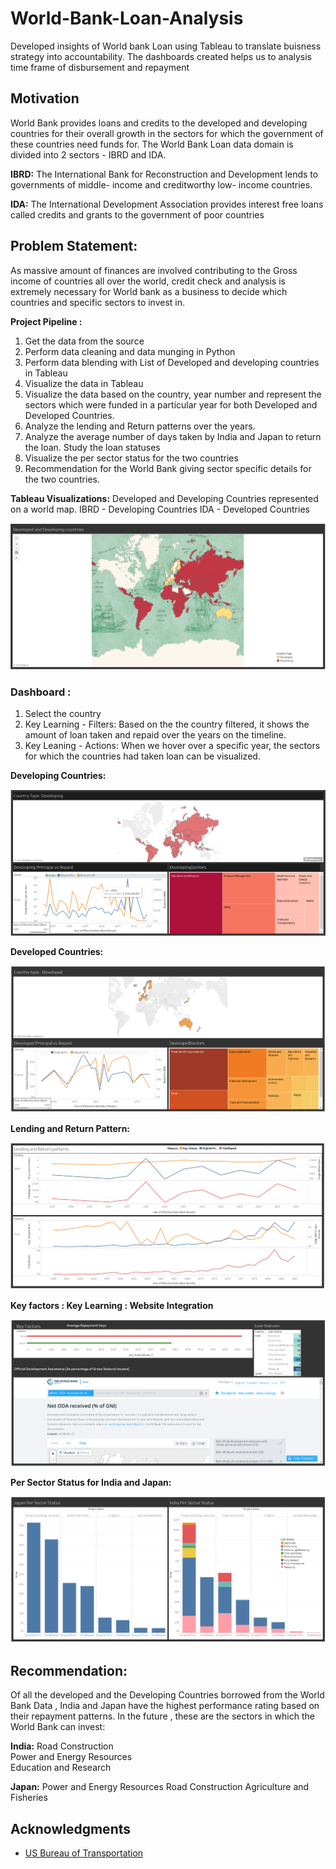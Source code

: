 # World-Bank-Loan-Analysis
Developed insights of World bank Loan using Tableau to translate buisness strategy into accountability. The dashboards created helps us to analysis time frame of disbursement and repayment

## Motivation

World Bank provides loans and credits to the developed and developing countries for their overall growth in the sectors for which the government of these countries need funds for. The World Bank Loan data domain is divided into 2 sectors - IBRD and IDA. 

**IBRD:**
The International Bank for Reconstruction and Development lends to governments of middle- income and creditworthy low- income countries. 

**IDA:**
The International Development Association provides interest free loans called credits and grants to the government of poor countries 

## Problem Statement:
As massive amount of finances are involved contributing to the Gross income of countries all over the world, credit check and analysis is extremely necessary for World bank as a business to decide which countries and specific sectors to invest in.

**Project Pipeline :**
1)  Get the data from the source
2)  Perform data cleaning and data munging in Python 
3)  Perform data blending with List of Developed and developing countries in Tableau 
4)  Visualize the data in Tableau 
5) Visualize the data based on the country, year number and represent the sectors which were funded in a particular year for both Developed and Developed Countries. 
6) Analyze the lending and Return patterns over the years.
7) Analyze the average number of days taken by India and Japan to return the loan. Study the loan statuses
8) Visualize the per sector status for the two countries
9) Recommendation for the World Bank giving sector specific details for the two countries. 

**Tableau Visualizations:**
Developed and Developing Countries represented on a world map. 
IBRD - Developing Countries 
IDA - Developed Countries 

![image_descript](/images/1.png)

### Dashboard :
1) Select the country 
2) Key Learning - Filters: Based on the the country filtered, it shows the amount of loan taken and repaid over the years on the timeline. 
3) Key Leaning - Actions: When we hover over a specific year, the sectors for which the countries had taken loan can be visualized. 

**Developing Countries:**

![image_descript](/images/2.png)

**Developed Countries:**

![image_descript](/images/3.png)

**Lending and Return Pattern:**

![image_descript](/images/4.png)

**Key factors :
Key Learning : Website Integration**

![image_descript](/images/5.png)

**Per Sector Status for India and Japan:**

![image_descript](/images/6.png)

## Recommendation:
Of all the developed and the Developing Countries borrowed from the World Bank Data , India and Japan have the highest performance rating based on their repayment patterns. In the future , these are the sectors in which the World Bank can invest:

**India:**
Road Construction<br/>
Power and Energy Resources<br/>
Education and Research 

**Japan:**
Power and Energy Resources 
Road Construction 
Agriculture and Fisheries 


## Acknowledgments

* [US Bureau of Transportation](https://www.bts.gov/topics/airlines-and-airports/origin-and-destination-survey-data)
